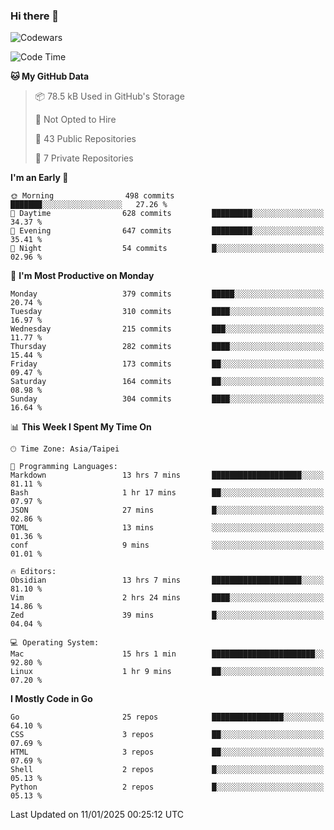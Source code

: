 ### Hi there 👋

![Codewars](https://www.codewars.com/users/omegaatt36/badges/small)

<!--START_SECTION:waka-->
![Code Time](http://img.shields.io/badge/Code%20Time-2%2C976%20hrs%208%20mins-blue)

**🐱 My GitHub Data** 

> 📦 78.5 kB Used in GitHub's Storage 
 > 
> 🚫 Not Opted to Hire
 > 
> 📜 43 Public Repositories 
 > 
> 🔑 7 Private Repositories 
 > 
**I'm an Early 🐤** 

```text
🌞 Morning                498 commits         ███████░░░░░░░░░░░░░░░░░░   27.26 % 
🌆 Daytime                628 commits         █████████░░░░░░░░░░░░░░░░   34.37 % 
🌃 Evening                647 commits         █████████░░░░░░░░░░░░░░░░   35.41 % 
🌙 Night                  54 commits          █░░░░░░░░░░░░░░░░░░░░░░░░   02.96 % 
```
📅 **I'm Most Productive on Monday** 

```text
Monday                   379 commits         █████░░░░░░░░░░░░░░░░░░░░   20.74 % 
Tuesday                  310 commits         ████░░░░░░░░░░░░░░░░░░░░░   16.97 % 
Wednesday                215 commits         ███░░░░░░░░░░░░░░░░░░░░░░   11.77 % 
Thursday                 282 commits         ████░░░░░░░░░░░░░░░░░░░░░   15.44 % 
Friday                   173 commits         ██░░░░░░░░░░░░░░░░░░░░░░░   09.47 % 
Saturday                 164 commits         ██░░░░░░░░░░░░░░░░░░░░░░░   08.98 % 
Sunday                   304 commits         ████░░░░░░░░░░░░░░░░░░░░░   16.64 % 
```


📊 **This Week I Spent My Time On** 

```text
🕑︎ Time Zone: Asia/Taipei

💬 Programming Languages: 
Markdown                 13 hrs 7 mins       ████████████████████░░░░░   81.11 % 
Bash                     1 hr 17 mins        ██░░░░░░░░░░░░░░░░░░░░░░░   07.97 % 
JSON                     27 mins             █░░░░░░░░░░░░░░░░░░░░░░░░   02.86 % 
TOML                     13 mins             ░░░░░░░░░░░░░░░░░░░░░░░░░   01.36 % 
conf                     9 mins              ░░░░░░░░░░░░░░░░░░░░░░░░░   01.01 % 

🔥 Editors: 
Obsidian                 13 hrs 7 mins       ████████████████████░░░░░   81.10 % 
Vim                      2 hrs 24 mins       ████░░░░░░░░░░░░░░░░░░░░░   14.86 % 
Zed                      39 mins             █░░░░░░░░░░░░░░░░░░░░░░░░   04.04 % 

💻 Operating System: 
Mac                      15 hrs 1 min        ███████████████████████░░   92.80 % 
Linux                    1 hr 9 mins         ██░░░░░░░░░░░░░░░░░░░░░░░   07.20 % 
```

**I Mostly Code in Go** 

```text
Go                       25 repos            ████████████████░░░░░░░░░   64.10 % 
CSS                      3 repos             ██░░░░░░░░░░░░░░░░░░░░░░░   07.69 % 
HTML                     3 repos             ██░░░░░░░░░░░░░░░░░░░░░░░   07.69 % 
Shell                    2 repos             █░░░░░░░░░░░░░░░░░░░░░░░░   05.13 % 
Python                   2 repos             █░░░░░░░░░░░░░░░░░░░░░░░░   05.13 % 
```




 Last Updated on 11/01/2025 00:25:12 UTC
<!--END_SECTION:waka-->

<!--
**omegaatt36/omegaatt36** is a ✨ _special_ ✨ repository because its `README.md` (this file) appears on your GitHub profile.

Here are some ideas to get you started:

- 🔭 I’m currently working on ...
- 🌱 I’m currently learning ...
- 👯 I’m looking to collaborate on ...
- 🤔 I’m looking for help with ...
- 💬 Ask me about ...
- 📫 How to reach me: ...
- 😄 Pronouns: ...
- ⚡ Fun fact: ...
-->
